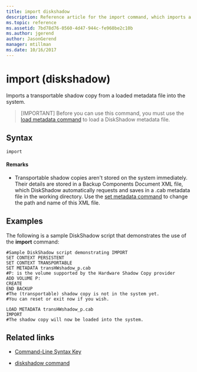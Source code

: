 ```yaml
---
title: import diskshadow
description: Reference article for the import command, which imports a transportable shadow copy from a loaded metadata file into the system.
ms.topic: reference
ms.assetid: 7bd78d76-0560-4d47-944c-fe960be2c10b
ms.author: jgerend
author: JasonGerend
manager: mtillman
ms.date: 10/16/2017
---
```


# import (diskshadow)

Imports a transportable shadow copy from a loaded metadata file into the system.

> [IMPORTANT]
> Before you can use this command, you must use the [load metadata command](load-metadata.md) to load a DiskShadow metadata file.

## Syntax

```
import
```

#### Remarks

- Transportable shadow copies aren't stored on the system immediately. Their details are stored in a Backup Components Document XML file, which DiskShadow automatically requests and saves in a .cab metadata file in the working directory. Use the [set metadata command](set-metadata.md) to change the path and name of this XML file.

## Examples

The following is a sample DiskShadow script that demonstrates the use of the **import** command:

```
#Sample DiskShadow script demonstrating IMPORT
SET CONTEXT PERSISTENT
SET CONTEXT TRANSPORTABLE
SET METADATA transHWshadow_p.cab
#P: is the volume supported by the Hardware Shadow Copy provider
ADD VOLUME P:
CREATE
END BACKUP
#The (transportable) shadow copy is not in the system yet.
#You can reset or exit now if you wish.

LOAD METADATA transHWshadow_p.cab
IMPORT
#The shadow copy will now be loaded into the system.
```

## Related links

- [Command-Line Syntax Key](command-line-syntax-key.md)

- [diskshadow command](diskshadow.md)